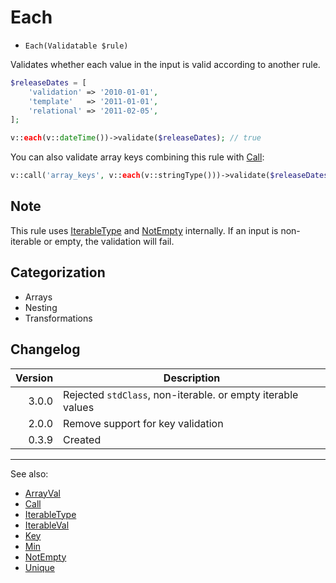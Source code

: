 # Each

- `Each(Validatable $rule)`

Validates whether each value in the input is valid according to another rule.

```php
$releaseDates = [
    'validation' => '2010-01-01',
    'template'   => '2011-01-01',
    'relational' => '2011-02-05',
];

v::each(v::dateTime())->validate($releaseDates); // true
```

You can also validate array keys combining this rule with [Call](Call.md):

```php
v::call('array_keys', v::each(v::stringType()))->validate($releaseDates); // true
```

## Note

This rule uses [IterableType](IterableType.md) and [NotEmpty](NotEmpty.md) internally. If an input is non-iterable or
empty, the validation will fail.

## Categorization

- Arrays
- Nesting
- Transformations

## Changelog

| Version | Description                                                 |
|--------:|-------------------------------------------------------------|
|   3.0.0 | Rejected `stdClass`, non-iterable. or empty iterable values |
|   2.0.0 | Remove support for key validation                           |
|   0.3.9 | Created                                                     |

***
See also:

- [ArrayVal](ArrayVal.md)
- [Call](Call.md)
- [IterableType](IterableType.md)
- [IterableVal](IterableVal.md)
- [Key](Key.md)
- [Min](Min.md)
- [NotEmpty](NotEmpty.md)
- [Unique](Unique.md)
